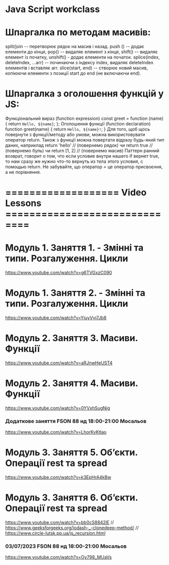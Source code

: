 # Java Script workclass

# Шпаргалка по методам масивів:

split/join -- перетворює рядок на масив і назад.
push () -- додає елементи до кінця,
pop() -- видаляє елемент з кінця,
shift() -- видаляє елемент із початку,
unshift() - додає елементи на початок.
splice(index, deleteIndex, ...arr) -- починаючи з індексу index, видаляє deleteIndex елементів і вставляє arr. slice(start, end) -- створює новий масив, копіюючи елементи з позиції start до end (не включаючи end).

# Шпаргалка з оголошення функцій у JS:

Функціональний вираз (function expression)
const greet = function (name) {
return `Hello, ${name}`;
};
Оголошення функції (function declaration)
function greet(name) {
return `Hello, ${name}!`;
}
Для того, щоб щось повернути з функції/методу або умови, можна використовувати оператор return. Також з функції можна повертати відразу будь-який тип даних, наприклад return 'hello' // (повернемо рядок) чи return true // (повернемо буль) чи return [1, 2] // (повернемо масив)
Паттерн ранний возврат, говорит о том, что если условие внутри нашего if вернет true, то нам сразу же нужно что-то вернуть из тела этого условия, с помощью return.
Не забувайте, що оператор = це оператор присвоєння, а не порівняння.

# =================== Video Lessons ==============================

# Модуль 1. Заняття 1. - Змінні та типи. Розгалуження. Цикли

https://www.youtube.com/watch?v=g6TVGxzC090

# Модуль 1. Заняття 2. - Змінні та типи. Розгалуження. Цикли

https://www.youtube.com/watch?v=YjuyVyj7Jb8

# Модуль 2. Заняття 3. Масиви. Функції

https://www.youtube.com/watch?v=aRJnwHeUST4

# Модуль 2. Заняття 4. Масиви. Функції

https://www.youtube.com/watch?v=0YVxhSugNjg

### Додаткове заняття FSON 88 нд 18:00-21:00 Мосальов

https://www.youtube.com/watch?v=LhorKvKtlao

# Модуль 3. Заняття 5. Об’єкти. Операції rest та spread

https://www.youtube.com/watch?v=k3EpHrA4kBw

# Модуль 3. Заняття 6. Об’єкти. Операції rest та spread

https://www.youtube.com/watch?v=bb0cS8842lE
// https://www.geeksforgeeks.org/lodash-_-clonedeep-method/
// https://www.circle-lutsk.pp.ua/js_recursion.html

### 03/07/2023 FSON 88 нд 18:00-21:00 Мосальов

https://www.youtube.com/watch?v=Oy798_MUaVs
